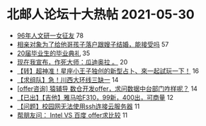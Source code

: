 # 北邮人论坛十大热帖 2021-05-30

- [96年人文研一女征友](https://bbs.byr.cn/article/Friends/1994869) 78
- [相亲对象为了给他哥孩子落户跟嫂子结婚，能接受吗](https://bbs.byr.cn/article/Feeling/3170530) 57
- [20届毕业生的毕业典礼](https://bbs.byr.cn/article/Talking/6276987) 35
- [现在我宣布，作死大师：瓜迪奥拉 。](https://bbs.byr.cn/article/Football/810048543) 20
- [【转】超神准！星座小王子独创的新型占卜、來一起試玩一下！](https://bbs.byr.cn/article/Constellations/326533) 16
- [【求组队】急！川西大环线三缺一](https://bbs.byr.cn/article/Travel/145377) 14
- [[offer咨询] 猿辅导 数仓开发offer，求问数据中台部门咋样呢？](https://bbs.byr.cn/article/WorkLife/1168293) 14
- [【已出】【吉他】雅马哈F310，99新，400出，可商量](https://bbs.byr.cn/article/Guitar/154034) 12
- [【问题】校园网无法使用ssh连接云服务器](https://bbs.byr.cn/article/Linux/160086) 11
- [帮朋友问： Intel VS 百度 offer求比较](https://bbs.byr.cn/article/Job/2135151) 11


